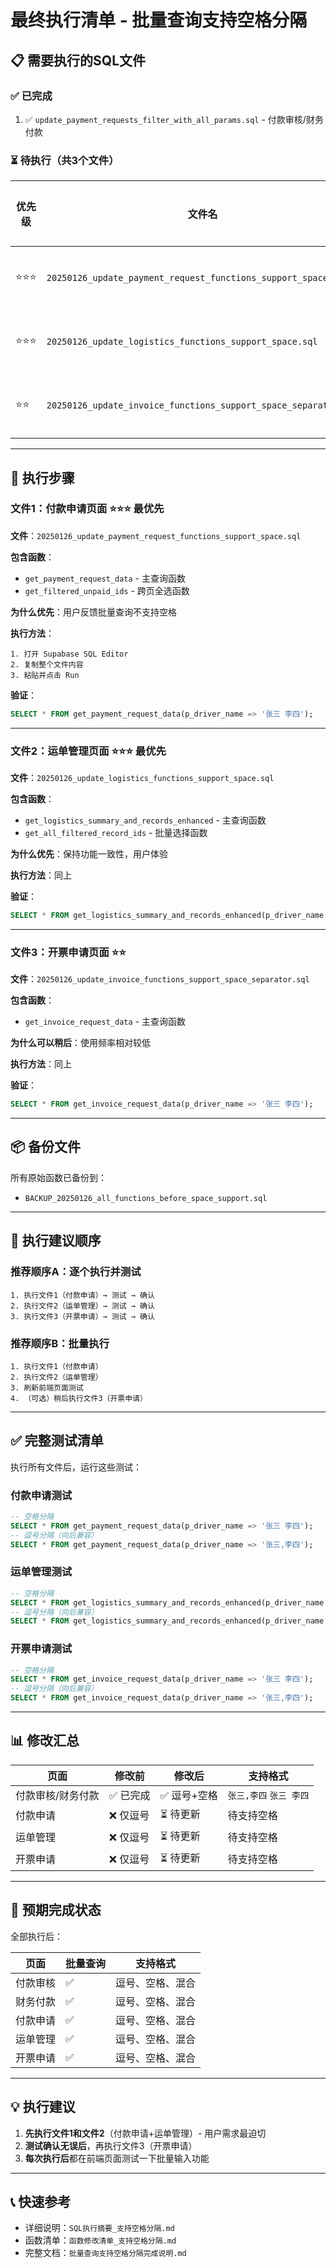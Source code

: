 # 最终执行清单 - 批量查询支持空格分隔

## 📋 需要执行的SQL文件

### ✅ 已完成
1. ✅ `update_payment_requests_filter_with_all_params.sql` - 付款审核/财务付款

### ⏳ 待执行（共3个文件）

| 优先级 | 文件名 | 包含函数 | 影响页面 |
|-------|--------|---------|---------|
| ⭐⭐⭐ | `20250126_update_payment_request_functions_support_space.sql` | 2个函数 | 付款申请 |
| ⭐⭐⭐ | `20250126_update_logistics_functions_support_space.sql` | 2个函数 | 运单管理 |
| ⭐⭐ | `20250126_update_invoice_functions_support_space_separator.sql` | 1个函数 | 开票申请 |

---

## 🚀 执行步骤

### 文件1：付款申请页面 ⭐⭐⭐ 最优先

**文件**：`20250126_update_payment_request_functions_support_space.sql`

**包含函数**：
- `get_payment_request_data` - 主查询函数
- `get_filtered_unpaid_ids` - 跨页全选函数

**为什么优先**：用户反馈批量查询不支持空格

**执行方法**：
```
1. 打开 Supabase SQL Editor
2. 复制整个文件内容
3. 粘贴并点击 Run
```

**验证**：
```sql
SELECT * FROM get_payment_request_data(p_driver_name => '张三 李四');
```

---

### 文件2：运单管理页面 ⭐⭐⭐ 最优先

**文件**：`20250126_update_logistics_functions_support_space.sql`

**包含函数**：
- `get_logistics_summary_and_records_enhanced` - 主查询函数
- `get_all_filtered_record_ids` - 批量选择函数

**为什么优先**：保持功能一致性，用户体验

**执行方法**：同上

**验证**：
```sql
SELECT * FROM get_logistics_summary_and_records_enhanced(p_driver_name => '张三 李四');
```

---

### 文件3：开票申请页面 ⭐⭐

**文件**：`20250126_update_invoice_functions_support_space_separator.sql`

**包含函数**：
- `get_invoice_request_data` - 主查询函数

**为什么可以稍后**：使用频率相对较低

**执行方法**：同上

**验证**：
```sql
SELECT * FROM get_invoice_request_data(p_driver_name => '张三 李四');
```

---

## 📦 备份文件

所有原始函数已备份到：
- `BACKUP_20250126_all_functions_before_space_support.sql`

---

## 🎯 执行建议顺序

### 推荐顺序A：逐个执行并测试
```
1. 执行文件1（付款申请）→ 测试 → 确认
2. 执行文件2（运单管理）→ 测试 → 确认  
3. 执行文件3（开票申请）→ 测试 → 确认
```

### 推荐顺序B：批量执行
```
1. 执行文件1（付款申请）
2. 执行文件2（运单管理）
3. 刷新前端页面测试
4. （可选）稍后执行文件3（开票申请）
```

---

## ✅ 完整测试清单

执行所有文件后，运行这些测试：

### 付款申请测试
```sql
-- 空格分隔
SELECT * FROM get_payment_request_data(p_driver_name => '张三 李四');
-- 逗号分隔（向后兼容）
SELECT * FROM get_payment_request_data(p_driver_name => '张三,李四');
```

### 运单管理测试
```sql
-- 空格分隔
SELECT * FROM get_logistics_summary_and_records_enhanced(p_driver_name => '张三 李四');
-- 逗号分隔（向后兼容）
SELECT * FROM get_logistics_summary_and_records_enhanced(p_driver_name => '张三,李四');
```

### 开票申请测试
```sql
-- 空格分隔
SELECT * FROM get_invoice_request_data(p_driver_name => '张三 李四');
-- 逗号分隔（向后兼容）
SELECT * FROM get_invoice_request_data(p_driver_name => '张三,李四');
```

---

## 📊 修改汇总

| 页面 | 修改前 | 修改后 | 支持格式 |
|------|--------|--------|---------|
| 付款审核/财务付款 | ✅ 已完成 | ✅ 逗号+空格 | `张三,李四` `张三 李四` |
| 付款申请 | ❌ 仅逗号 | ⏳ 待更新 | 待支持空格 |
| 运单管理 | ❌ 仅逗号 | ⏳ 待更新 | 待支持空格 |
| 开票申请 | ❌ 仅逗号 | ⏳ 待更新 | 待支持空格 |

---

## 🎉 预期完成状态

全部执行后：

| 页面 | 批量查询 | 支持格式 |
|------|---------|---------|
| 付款审核 | ✅ | 逗号、空格、混合 |
| 财务付款 | ✅ | 逗号、空格、混合 |
| 付款申请 | ✅ | 逗号、空格、混合 |
| 运单管理 | ✅ | 逗号、空格、混合 |
| 开票申请 | ✅ | 逗号、空格、混合 |

---

## 💡 执行建议

1. **先执行文件1和文件2**（付款申请+运单管理）- 用户需求最迫切
2. **测试确认无误后**，再执行文件3（开票申请）
3. **每次执行后**都在前端页面测试一下批量输入功能

---

## 📞 快速参考

- 详细说明：`SQL执行摘要_支持空格分隔.md`
- 函数清单：`函数修改清单_支持空格分隔.md`
- 完整文档：`批量查询支持空格分隔完成说明.md`

